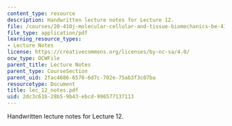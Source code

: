 ```yaml
---
content_type: resource
description: Handwritten lecture notes for Lecture 12.
file: /courses/20-410j-molecular-cellular-and-tissue-biomechanics-be-410j-spring-2003/2dc3c61b28b59b43ebcd996577137113_lec_12_notes.pdf
file_type: application/pdf
learning_resource_types:
- Lecture Notes
license: https://creativecommons.org/licenses/by-nc-sa/4.0/
ocw_type: OCWFile
parent_title: Lecture Notes
parent_type: CourseSection
parent_uid: 2fac4686-6570-6d7c-702e-75ab3f3c07ba
resourcetype: Document
title: lec_12_notes.pdf
uid: 2dc3c61b-28b5-9b43-ebcd-996577137113
---
```

Handwritten lecture notes for Lecture 12.